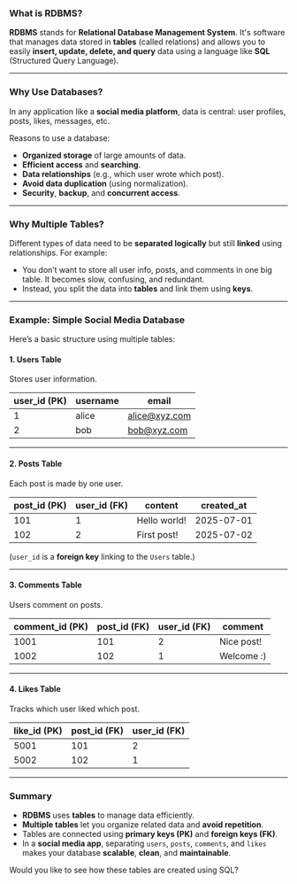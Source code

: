 ### What is RDBMS?

**RDBMS** stands for **Relational Database Management System**. It's software that manages data stored in **tables** (called relations) and allows you to easily **insert, update, delete, and query** data using a language like **SQL** (Structured Query Language).

---

### Why Use Databases?

In any application like a **social media platform**, data is central: user profiles, posts, likes, messages, etc.

Reasons to use a database:

* **Organized storage** of large amounts of data.
* **Efficient access** and **searching**.
* **Data relationships** (e.g., which user wrote which post).
* **Avoid data duplication** (using normalization).
* **Security**, **backup**, and **concurrent access**.

---

### Why Multiple Tables?

Different types of data need to be **separated logically** but still **linked** using relationships. For example:

* You don’t want to store all user info, posts, and comments in one big table. It becomes slow, confusing, and redundant.
* Instead, you split the data into **tables** and link them using **keys**.

---

### Example: Simple Social Media Database

Here’s a basic structure using multiple tables:

#### 1. **Users Table**

Stores user information.

| user\_id (PK) | username | email                                 |
| ------------- | -------- | ------------------------------------- |
| 1             | alice    | [alice@xyz.com](mailto:alice@xyz.com) |
| 2             | bob      | [bob@xyz.com](mailto:bob@xyz.com)     |

---

#### 2. **Posts Table**

Each post is made by one user.

| post\_id (PK) | user\_id (FK) | content      | created\_at |
| ------------- | ------------- | ------------ | ----------- |
| 101           | 1             | Hello world! | 2025-07-01  |
| 102           | 2             | First post!  | 2025-07-02  |

(`user_id` is a **foreign key** linking to the `Users` table.)

---

#### 3. **Comments Table**

Users comment on posts.

| comment\_id (PK) | post\_id (FK) | user\_id (FK) | comment    |
| ---------------- | ------------- | ------------- | ---------- |
| 1001             | 101           | 2             | Nice post! |
| 1002             | 102           | 1             | Welcome :) |

---

#### 4. **Likes Table**

Tracks which user liked which post.

| like\_id (PK) | post\_id (FK) | user\_id (FK) |
| ------------- | ------------- | ------------- |
| 5001          | 101           | 2             |
| 5002          | 102           | 1             |

---

### Summary

* **RDBMS** uses **tables** to manage data efficiently.
* **Multiple tables** let you organize related data and **avoid repetition**.
* Tables are connected using **primary keys (PK)** and **foreign keys (FK)**.
* In a **social media app**, separating `users`, `posts`, `comments`, and `likes` makes your database **scalable**, **clean**, and **maintainable**.

Would you like to see how these tables are created using SQL?
